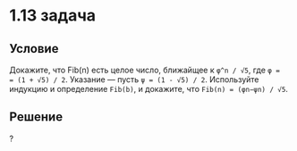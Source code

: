 # 1.13 задача

## Условие

Докажите, что Fib(n) есть целое число, ближайщее к `φ^n / √5`, где `φ =  = (1 + √5) / 2`. Указание — пусть `ψ = (1 - √5) / 2`. Используйте индукцию и определение `Fib(b)`, и докажите, что `Fib(n) = (φn−ψn) / √5`.

## Решение

?
